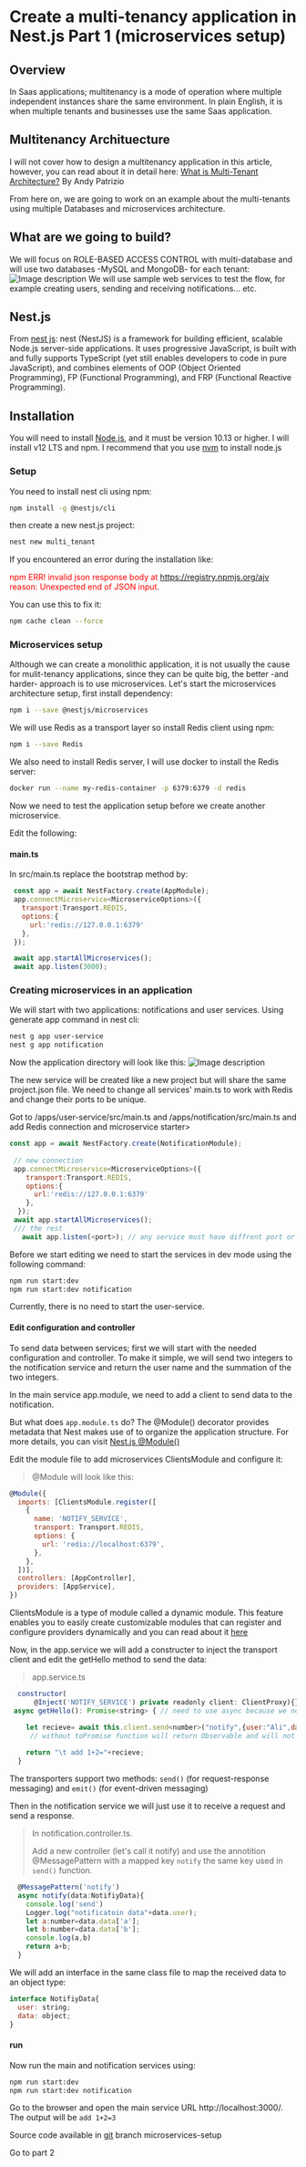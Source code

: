 # Create a multi-tenancy application in Nest.js Part 1 (microservices setup)

## Overview
In Saas applications; multitenancy is a mode of operation where multiple independent instances share the same environment. In plain English, it is when multiple tenants and businesses use the same Saas application.

## Multitenancy Archituecture

I will not cover how to design a multitenancy application in this article, however, you can read about it in detail here: [What is Multi-Tenant Architecture?](https://www.datamation.com/cloud/what-is-multi-tenant-architecture/) By
Andy Patrizio

From here on, we are going to work on an example about the multi-tenants using multiple Databases and microservices architecture.

## What are we going to build?
We will focus on ROLE-BASED ACCESS CONTROL with multi-database and will use two databases -MySQL and MongoDB- for each tenant:
![Image description](https://dev-to-uploads.s3.amazonaws.com/uploads/articles/keng4t9rg9w8ksccdepc.png)
We will use sample web services to test the flow, for example creating users, sending and receiving notifications... etc.

## Nest.js
From [nest js](https://docs.nestjs.com/): nest (NestJS) is a framework for building efficient, scalable Node.js server-side applications. It uses progressive JavaScript, is built with and fully supports TypeScript (yet still enables developers to code in pure JavaScript), and combines elements of OOP (Object Oriented Programming), FP (Functional Programming), and FRP (Functional Reactive Programming).

## Installation
You will need to install [Node.js](https://nodejs.org/en/), and it must be version 10.13 or higher. I will install v12 LTS and npm. I recommend that you use [nvm](https://github.com/nvm-sh/nvm) to install node.js 
### Setup
You need to install nest cli using npm:
```sh
npm install -g @nestjs/cli
```
then create a new nest.js project:
```sh
nest new multi_tenant 
```

If you encountered an error during the installation like:

<span style="color:red;font-size:14px;">npm ERR! invalid json response body at https://registry.npmjs.org/ajv reason: Unexpected end of JSON input</span>.

You can use this to fix it:
```sh
npm cache clean --force
```

### Microservices setup
Although we can create a monolithic application, it is not usually the cause for mulit-tenancy applications, since they can be quite big, the better -and harder- approach is to use microservices.
Let's start the microservices architecture setup, first install dependency:
```sh
npm i --save @nestjs/microservices
```
We will use Redis as a transport layer so install Redis client using npm:
```sh
npm i --save Redis
```
We also need to install Redis server, I will use docker to install the Redis server:

```sh
docker run --name my-redis-container -p 6379:6379 -d redis
```
Now we need to test the application setup before we create another microservice.

Edit the following:
#### main.ts
 In src/main.ts replace the bootstrap method by:
 ```js
  const app = await NestFactory.create(AppModule);
  app.connectMicroservice<MicroserviceOptions>({
    transport:Transport.REDIS,
    options:{
      url:'redis://127.0.0.1:6379'
    },
  });

  await app.startAllMicroservices();
  await app.listen(3000);
```
### Creating microservices in an application
We will start with two applications: notifications and user services. Using generate app command in nest cli:
```sh
nest g app user-service
nest g app notification
```
Now the application directory will look like this:
![Image description](https://dev-to-uploads.s3.amazonaws.com/uploads/articles/yue1ln0g5497p3gjhzls.png)

The new service will be created like a new project but will share the same project.json file. We need to change all services' main.ts to work with Redis and change their ports to be unique.

Got to /apps/user-service/src/main.ts and /apps/notification/src/main.ts and add Redis connection and microservice starter>

```js
const app = await NestFactory.create(NotificationModule);
 
 // new connection
 app.connectMicroservice<MicroserviceOptions>({
    transport:Transport.REDIS,
    options:{
      url:'redis://127.0.0.1:6379'
    },
  });
 await app.startAllMicroservices();
 /// the rest
   await app.listen(<port>); // any service must have diffrent port or no port if not use http service and client 
```

Before we start editing we need to start the services in dev mode using the following command:
```sh
npm run start:dev 
npm run start:dev notification 
```
Currently, there is no need to start the user-service.

#### Edit configuration and controller
To send data between services; first we will start with the needed configuration and controller. To make it simple, we will send two integers to the notification service and return the user name and the summation of the two integers.

In the main service app.module, we need to add a client to send data to the notification.

But what does  `app.module.ts` do? The @Module() decorator provides metadata that Nest makes use of to organize the application structure. For more details, you can visit [Nest.js @Module()](https://docs.nestjs.com/modules)


Edit the module file to add microservices ClientsModule and configure it:

> @Module will look like this:
```js
@Module({
  imports: [ClientsModule.register([
    {
      name: 'NOTIFY_SERVICE',
      transport: Transport.REDIS,
      options: {
        url: 'redis://localhost:6379',
      },
    },
  ])],
  controllers: [AppController],
  providers: [AppService],
})
```
ClientsModule is a type of module called a dynamic module. This feature enables you to easily create customizable modules that can register and configure providers dynamically and you can read about it [here](https://docs.nestjs.com/fundamentals/dynamic-modules)

Now, in the app.service we will add a constructer to inject the transport client and edit the getHello method to send the data:

>app.service.ts
```js
  constructor(
      @Inject('NOTIFY_SERVICE') private readonly client: ClientProxy){}
 async getHello(): Promise<string> { // need to use async because we need to wait recieved data

    let recieve= await this.client.send<number>("notify",{user:"Ali",data:{a:1,b:2}}).toPromise();// notify if mapped key will used to in other hand 
     // without toPromise function will return Observable and will not see execute before subscribe so when convert to Promise will recieve data in variable 
  
    return "\t add 1+2="+recieve;
  }
```

The transporters support two methods: `send()` (for request-response messaging) and `emit()` (for event-driven messaging) 

Then in the notification service we will just use it to receive a request and send a response.

> In notification.controller.ts.
> 
> Add a new controller (let's call it notify) and use the annotition @MessagePattern with a mapped key `notify` the same key used in `send()` function.
```js
  @MessagePattern('notify')
  async notify(data:NotifiyData){
    console.log('send')
    Logger.log("notificatoin data"+data.user);
    let a:number=data.data['a'];
    let b:number=data.data['b'];
    console.log(a,b)
    return a+b;
  }
```

We will add an interface in the same class file to map the received data to an object type:
```js
interface NotifiyData{
  user: string;
  data: object;
}
```

#### run
Now run the main and notification services using:

```sh
npm run start:dev 
npm run start:dev notification 
```
Go to the browser and open the main service URL http://localhost:3000/. The output will be `add 1+2=3`

Source code available in  [git](https://github.com/ismaeil-shajar/multitenancy) branch microservices-setup

Go to part 2